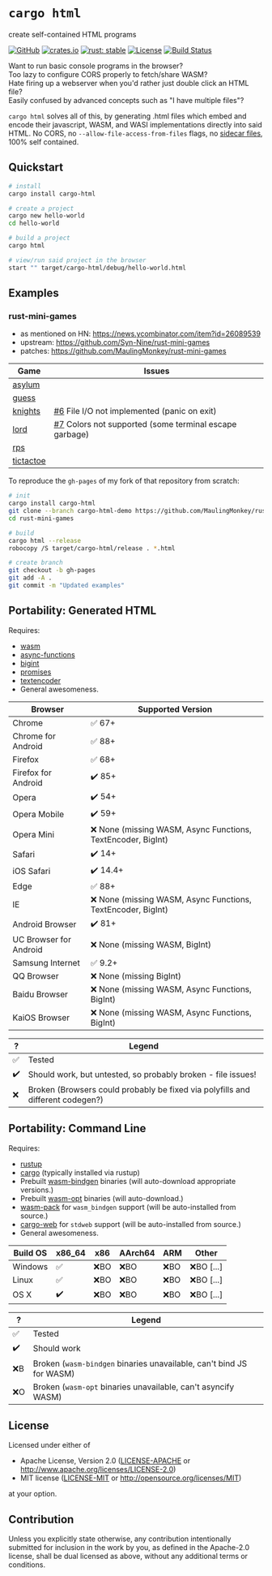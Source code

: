 # `cargo html`

create self-contained HTML programs

[![GitHub](https://img.shields.io/github/stars/MaulingMonkey/cargo-html.svg?label=GitHub&style=social)](https://github.com/MaulingMonkey/cargo-html)
[![crates.io](https://img.shields.io/crates/v/cargo-html.svg)](https://crates.io/crates/cargo-html)
[![rust: stable](https://img.shields.io/badge/rust-stable-yellow.svg)](https://gist.github.com/MaulingMonkey/c81a9f18811079f19326dac4daa5a359#minimum-supported-rust-versions-msrv)
[![License](https://img.shields.io/crates/l/cargo_html.svg)](https://github.com/MaulingMonkey/cargo-html)
[![Build Status](https://github.com/MaulingMonkey/cargo-html/workflows/Rust/badge.svg)](https://github.com/MaulingMonkey/cargo-html/actions?query=workflow%3Arust)


Want to run basic console programs in the browser?<br>
Too lazy to configure CORS properly to fetch/share WASM?<br>
Hate firing up a webserver when you'd rather just double click an HTML file?<br>
Easily confused by advanced concepts such as "I have multiple files"?<br>

`cargo html` solves all of this, by generating .html files which embed and encode their javascript, WASM, and WASI implementations directly into said HTML.  No CORS, no `--allow-file-access-from-files` flags, no [sidecar files](https://en.wikipedia.org/wiki/Sidecar_file), 100% self contained.



<h2 name="quickstart">Quickstart</h2>

```sh
# install
cargo install cargo-html

# create a project
cargo new hello-world
cd hello-world

# build a project
cargo html

# view/run said project in the browser
start "" target/cargo-html/debug/hello-world.html
```



<h2 name="examples">Examples</h2>

### rust-mini-games

* as mentioned on HN: https://news.ycombinator.com/item?id=26089539
* upstream: https://github.com/Syn-Nine/rust-mini-games
* patches:  https://github.com/MaulingMonkey/rust-mini-games

| Game | Issues |
| ---- | ------ |
| [asylum](https://maulingmonkey.com/rust-mini-games/asylum.html)
| [guess](https://maulingmonkey.com/rust-mini-games/guess.html)
| [knights](https://maulingmonkey.com/rust-mini-games/knights.html) | [#6](https://github.com/MaulingMonkey/cargo-html/issues/6) File I/O not implemented (panic on exit)
| [lord](https://maulingmonkey.com/rust-mini-games/lord.html)       | [#7](https://github.com/MaulingMonkey/cargo-html/issues/7) Colors not supported (some terminal escape garbage)
| [rps](https://maulingmonkey.com/rust-mini-games/rps.html)
| [tictactoe](https://maulingmonkey.com/rust-mini-games/tictactoe.html)

To reproduce the `gh-pages` of my fork of that repository from scratch:
```sh
# init
cargo install cargo-html
git clone --branch cargo-html-demo https://github.com/MaulingMonkey/rust-mini-games
cd rust-mini-games

# build
cargo html --release
robocopy /S target/cargo-html/release . *.html

# create branch
git checkout -b gh-pages
git add -A .
git commit -m "Updated examples"
```



<h2 name="portability-generated-html">Portability: Generated HTML</h2>

Requires:
* [wasm](https://caniuse.com/wasm)
* [async-functions](https://caniuse.com/async-functions)
* [bigint](https://caniuse.com/bigint)
* [promises](https://caniuse.com/promises)
* [textencoder](https://caniuse.com/textencoder)
* General awesomeness.

| Browser               | Supported Version |
| -----------------     | ----------------- |
| Chrome                | ✅ 67+
| Chrome for Android    | ✅ 88+
| Firefox               | ✅ 68+
| Firefox for Android   | ✔️ 85+
| Opera                 | ✔️ 54+
| Opera Mobile          | ✔️ 59+
| Opera Mini            | ❌ None (missing WASM, Async Functions, TextEncoder, BigInt)
| Safari                | ✔️ 14+
| iOS Safari            | ✔️ 14.4+
| Edge                  | ✅ 88+
| IE                    | ❌ None (missing WASM, Async Functions, TextEncoder, BigInt)
| Android Browser       | ✔️ 81+
| UC Browser for Android| ❌ None (missing WASM, BigInt)
| Samsung Internet      | ✅ 9.2+
| QQ Browser            | ❌ None (missing BigInt)
| Baidu Browser         | ❌ None (missing WASM, Async Functions, BigInt)
| KaiOS Browser         | ❌ None (missing WASM, Async Functions, BigInt)

| ?     | Legend    |
| ----- | --------- |
| ✅    | Tested
| ✔️    | Should work, but untested, so probably broken - file issues!
| ❌    | Broken (Browsers could probably be fixed via polyfills and different codegen?)



<h2 name="portability-command-line">Portability: Command Line</h2>

Requires:
* [rustup](https://rustup.rs/)
* [cargo](https://github.com/rust-lang/cargo) (typically installed via rustup)
* Prebuilt [wasm-bindgen](https://github.com/rustwasm/wasm-bindgen/releases/) binaries (will auto-download appropriate versions.)
* Prebuilt [wasm-opt](https://github.com/WebAssembly/binaryen/releases) binaries (will auto-download.)
* [wasm-pack](https://github.com/rustwasm/wasm-pack) for `wasm_bindgen` support (will be auto-installed from source.)
* [cargo-web](https://github.com/koute/cargo-web) for `stdweb` support (will be auto-installed from source.)
* General awesomeness.

| Build OS      | x86_64    | x86       | AArch64   | ARM       | Other |
| ------------- | --------- | --------- | --------- | --------- | ----- |
| Windows       | ✅       | ❌BO      | ❌BO     | ❌BO      | ❌BO \[...\]
| Linux         | ✅       | ❌BO      | ❌BO     | ❌BO      | ❌BO \[...\]
| OS X          | ✔️       | ❌BO      | ❌BO     | ❌BO      | ❌BO \[...\]

| ?     | Legend    |
| ----- | --------- |
| ✅    | Tested
| ✔️    | Should work
| ❌B   | Broken (`wasm-bindgen` binaries unavailable, can't bind JS for WASM)
| ❌O   | Broken (`wasm-opt`     binaries unavailable, can't asyncify WASM)



<h2 name="license">License</h2>

Licensed under either of

* Apache License, Version 2.0 ([LICENSE-APACHE](LICENSE-APACHE) or http://www.apache.org/licenses/LICENSE-2.0)
* MIT license ([LICENSE-MIT](LICENSE-MIT) or http://opensource.org/licenses/MIT)

at your option.



<h2 name="contribution">Contribution</h2>

Unless you explicitly state otherwise, any contribution intentionally submitted
for inclusion in the work by you, as defined in the Apache-2.0 license, shall be
dual licensed as above, without any additional terms or conditions.
